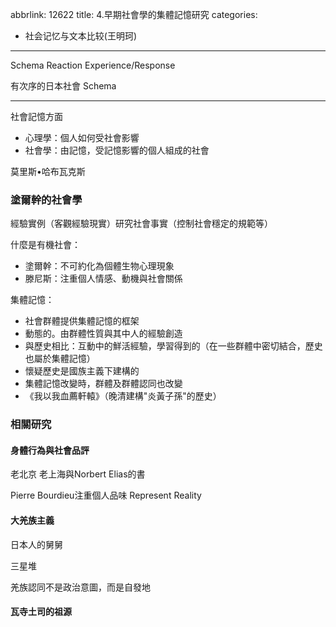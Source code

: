 abbrlink: 12622
title: 4.早期社會學的集體記憶研究
categories:
  - 社会记忆与文本比较(王明珂)
---
Schema Reaction Experience/Response

有次序的日本社會 Schema

---

社會記憶方面

- 心理學：個人如何受社會影響
- 社會學：由記憶，受記憶影響的個人組成的社會

莫里斯•哈布瓦克斯

### 塗爾幹的社會學

經驗實例（客觀經驗現實）研究社會事實（控制社會穩定的規範等）

什麼是有機社會：

- 塗爾幹：不可約化為個體生物心理現象
- 滕尼斯：注重個人情感、動機與社會關係

集體記憶：

- 社會群體提供集體記憶的框架
- 動態的。由群體性質與其中人的經驗創造
- 與歷史相比：互動中的鮮活經驗，學習得到的（在一些群體中密切結合，歷史也屬於集體記憶）
- 懷疑歷史是國族主義下建構的
- 集體記憶改變時，群體及群體認同也改變
- 《我以我血薦軒轅》（晚清建構"炎黃子孫"的歷史）

### 相關研究

#### 身體行為與社會品評

老北京 老上海與Norbert Elias的書

Pierre Bourdieu注重個人品味 Represent Reality

#### 大羌族主義

日本人的舅舅

三星堆

羌族認同不是政治意圖，而是自發地

#### 瓦寺土司的祖源